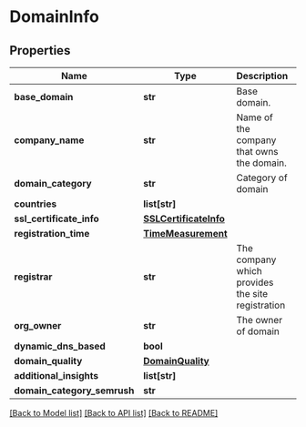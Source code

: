 # DomainInfo

## Properties
Name | Type | Description | Notes
------------ | ------------- | ------------- | -------------
**base_domain** | **str** | Base domain. | [optional] 
**company_name** | **str** | Name of the company that owns the domain. | [optional] 
**domain_category** | **str** | Category of domain | [optional] 
**countries** | **list[str]** |  | [optional] 
**ssl_certificate_info** | [**SSLCertificateInfo**](SSLCertificateInfo.md) |  | [optional] 
**registration_time** | [**TimeMeasurement**](TimeMeasurement.md) |  | [optional] 
**registrar** | **str** | The company which provides the site registration | [optional] 
**org_owner** | **str** | The owner of domain | [optional] 
**dynamic_dns_based** | **bool** |  | [optional] 
**domain_quality** | [**DomainQuality**](DomainQuality.md) |  | [optional] 
**additional_insights** | **list[str]** |  | [optional] 
**domain_category_semrush** | **str** |  | [optional] 

[[Back to Model list]](../../SDK/csp-api/README.md#documentation-for-models) [[Back to API list]](../../SDK/csp-api/README.md#documentation-for-api-endpoints) [[Back to README]](../../SDK/csp-api/README.md)


